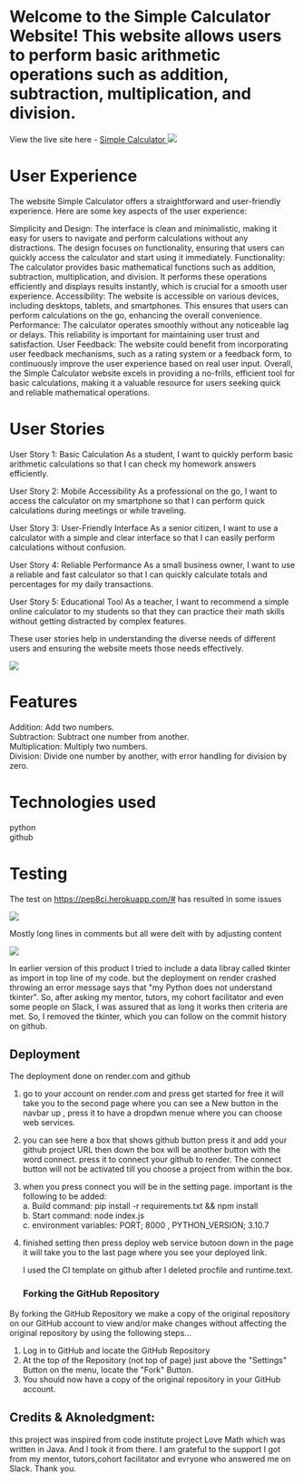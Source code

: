 
# Welcome to the Simple Calculator Website! This website allows users to perform basic arithmetic operations such as addition, subtraction, multiplication, and division.

View the live site here - <a href="https://simple-calculator-bj6j.onrender.com" target="_blank"> Simple Calculator </a>
![](media/mockup.PNG)

# User Experience
The website Simple Calculator offers a straightforward and user-friendly experience. Here are some key aspects of the user experience:

Simplicity and Design: The interface is clean and minimalistic, making it easy for users to navigate and perform calculations without any distractions. The design focuses on functionality, ensuring that users can quickly access the calculator and start using it immediately.
Functionality: The calculator provides basic mathematical functions such as addition, subtraction, multiplication, and division. It performs these operations efficiently and displays results instantly, which is crucial for a smooth user experience.
Accessibility: The website is accessible on various devices, including desktops, tablets, and smartphones. This ensures that users can perform calculations on the go, enhancing the overall convenience.
Performance: The calculator operates smoothly without any noticeable lag or delays. This reliability is important for maintaining user trust and satisfaction.
User Feedback: The website could benefit from incorporating user feedback mechanisms, such as a rating system or a feedback form, to continuously improve the user experience based on real user input.
Overall, the Simple Calculator website excels in providing a no-frills, efficient tool for basic calculations, making it a valuable resource for users seeking quick and reliable mathematical operations.

# User Stories
User Story 1: Basic Calculation
As a student, I want to quickly perform basic arithmetic calculations so that I can check my homework answers efficiently.

User Story 2: Mobile Accessibility
As a professional on the go, I want to access the calculator on my smartphone so that I can perform quick calculations during meetings or while traveling.

User Story 3: User-Friendly Interface
As a senior citizen, I want to use a calculator with a simple and clear interface so that I can easily perform calculations without confusion.

User Story 4: Reliable Performance
As a small business owner, I want to use a reliable and fast calculator so that I can quickly calculate totals and percentages for my daily transactions.

User Story 5: Educational Tool
As a teacher, I want to recommend a simple online calculator to my students so that they can practice their math skills without getting distracted by complex features.

These user stories help in understanding the diverse needs of different users and ensuring the website meets those needs effectively.

![](media/mainpage.PNG)

# Features
Addition: Add two numbers.<br>
Subtraction: Subtract one number from another.<br>
Multiplication: Multiply two numbers.<br>
Division: Divide one number by another, with error handling for division by zero.

# Technologies used

python<br>
github<br>

# Testing

The test on https://pep8ci.herokuapp.com/# has resulted in some issues

![](media/test_error.PNG)

Mostly long lines in comments but all were delt with by adjusting content

![](media/after_test.PNG)

In earlier version of this product I tried to include a data libray called tkinter as import in top line of my code. but the deployment on render crashed throwing an error message says that "my Python does not understand tkinter". So, after asking my mentor, tutors, my cohort facilitator and even some people on Slack, I was assured that as long it works then criteria are met. So, I removed the tkinter, which you can follow on the commit history on github.

## Deployment

The deployment done on render.com and github

1. go to your account on render.com and press get started for free it will take you to the second page where you can see a New button in the navbar up , press it to have a dropdwn menue where you can choose web services.
2. you can see here a box that shows github button press it and add your github project URL then down the box will be another button with the word connect. press it to connect your github to render. The connect button will not be activated till you choose a project from within the box.
3. when you press connect you will be in the setting page. important is the following to be added:
   <br>a. Build command: pip install -r requirements.txt && npm install
   <br>b. Start command: node index.js
   <br>c. environment variables: PORT; 8000 , 
                             PYTHON_VERSION; 3.10.7
4. finished setting then press deploy web service butoon down in the page it will take you to the last page where you see your deployed link.

   I used the CI template on github after I deleted procfile and runtime.text.

   ### Forking the GitHub Repository

By forking the GitHub Repository we make a copy of the original repository on our GitHub account to view and/or make changes without affecting the original repository by using the following steps...

1. Log in to GitHub and locate the GitHub Repository
2. At the top of the Repository (not top of page) just above the "Settings" Button on the menu, locate the "Fork" Button.
3. You should now have a copy of the original repository in your GitHub account.



## Credits & Aknoledgment: 
this project was inspired from code institute project Love Math which was written in Java. And I took it from there.
I am grateful to the support I got from my mentor, tutors,cohort facilitator and evryone who answered me on Slack. Thank you.
